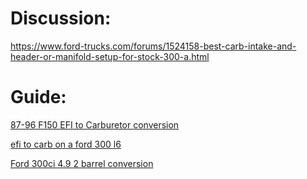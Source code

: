 # Discussion:
https://www.ford-trucks.com/forums/1524158-best-carb-intake-and-header-or-manifold-setup-for-stock-300-a.html

# Guide:
[87-96 F150 EFI to Carburetor conversion](https://youtu.be/AXu1JDUNlnM)

[efi to carb on a ford 300 l6](https://youtu.be/fvDLUTGFO_M)

[Ford 300ci 4.9 2 barrel conversion](https://youtu.be/ps1PE3DjJU4)
